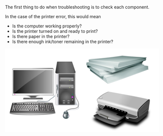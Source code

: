 The first thing to do when troubleshooting is to check each component.

In the case of the printer error, this would mean
- Is the computer working properly?
- Is the printer turned on and ready to print?
- Is there paper in the printer?
- Is there enough ink/toner remaining in the printer?

![](.guides/img/check_components.png)